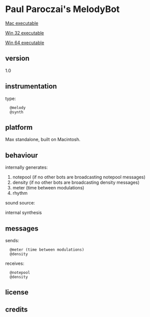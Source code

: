 # Paul Paroczai's MelodyBot #

[Mac executable](https://www.sfu.ca/musebots/Musebot_Test_Suite/Musebots/Melody_generators/PAP_MelodyBot.zip)

[Win 32 executable](https://www.sfu.ca/musebots/Musebot_Test_Suite/Musebots_Win32/Melody_generators/PAP_MelodyBot_w32.zip)

[Win 64 executable](https://www.sfu.ca/musebots/Musebot_Test_Suite/Musebots_Win64/Melody_generators/PAP_MelodyBot_w64.zip)

## version ##

1.0

## instrumentation ##

type:

      @melody
      @synth

## platform ##

Max standalone, built on Macintosh.

## behaviour ##

internally generates:

1. notepool (if no other bots are broadcasting notepool messages)
2. density (if no other bots are broadcasting density messages)
3. meter (time between modulations)
4. rhythm

sound source:

internal synthesis

## messages ##

sends:

      @meter (time between modulations)
      @density

receives:

      @notepool
      @density

## license ##

## credits ##
